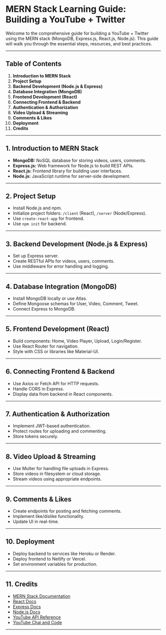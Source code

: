 # MERN Stack Learning Guide: Building a YouTube + Twitter

Welcome to the comprehensive guide for building a YouTube + Twitter using the MERN stack (MongoDB, Express.js, React.js, Node.js). This guide will walk you through the essential steps, resources, and best practices.

---

## Table of Contents

1. **Introduction to MERN Stack**
2. **Project Setup**
3. **Backend Development (Node.js & Express)**
4. **Database Integration (MongoDB)**
5. **Frontend Development (React)**
6. **Connecting Frontend & Backend**
7. **Authentication & Authorization**
8. **Video Upload & Streaming**
9. **Comments & Likes**
10. **Deployment**
11. **Credits**

---

## 1. Introduction to MERN Stack

- **MongoDB:** NoSQL database for storing videos, users, comments.
- **Express.js:** Web framework for Node.js to build REST APIs.
- **React.js:** Frontend library for building user interfaces.
- **Node.js:** JavaScript runtime for server-side development.

---

## 2. Project Setup

- Install Node.js and npm.
- Initialize project folders: `/client` (React), `/server` (Node/Express).
- Use `create-react-app` for frontend.
- Use `npm init` for backend.

---

## 3. Backend Development (Node.js & Express)

- Set up Express server.
- Create RESTful APIs for videos, users, comments.
- Use middleware for error handling and logging.

---

## 4. Database Integration (MongoDB)

- Install MongoDB locally or use Atlas.
- Define Mongoose schemas for User, Video, Comment, Tweet.
- Connect Express to MongoDB.

---

## 5. Frontend Development (React)

- Build components: Home, Video Player, Upload, Login/Register.
- Use React Router for navigation.
- Style with CSS or libraries like Material-UI.

---

## 6. Connecting Frontend & Backend

- Use Axios or Fetch API for HTTP requests.
- Handle CORS in Express.
- Display data from backend in React components.

---

## 7. Authentication & Authorization

- Implement JWT-based authentication.
- Protect routes for uploading and commenting.
- Store tokens securely.

---

## 8. Video Upload & Streaming

- Use Multer for handling file uploads in Express.
- Store videos in filesystem or cloud storage.
- Stream videos using appropriate endpoints.

---

## 9. Comments & Likes

- Create endpoints for posting and fetching comments.
- Implement like/dislike functionality.
- Update UI in real-time.

---

## 10. Deployment

- Deploy backend to services like Heroku or Render.
- Deploy frontend to Netlify or Vercel.
- Set environment variables for production.

---

## 11. Credits

- [MERN Stack Documentation](https://www.mongodb.com/mern-stack)
- [React Docs](https://react.dev/)
- [Express Docs](https://expressjs.com/)
- [Node.js Docs](https://nodejs.org/)
- [YouTube API Reference](https://developers.google.com/youtube/v3)
- [YouTube Chai and Code](https://www.youtube.com/@chaiaurcode)

---
